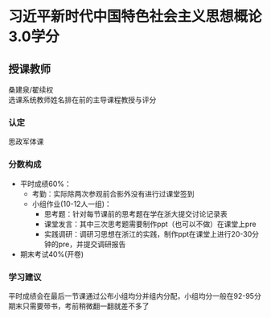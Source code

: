# 习近平新时代中国特色社会主义思想概论  3.0学分
## 授课教师
桑建泉/翟续权  
选课系统教师姓名排在前的主导课程教授与评分  

### 认定
思政军体课

### 分数构成

- 平时成绩60%：  
  - 考勤：实际除两次参观前合影外没有进行过课堂签到  
  - 小组作业(10-12人一组)：
    - 思考题：针对每节课前的思考题在学在浙大提交讨论记录表  
    - 课堂发言：其中三次思考题需要制作ppt（也可以不做）在课堂上pre  
    - 实践调研：调研习思想在浙江的实践，制作ppt在课堂上进行20-30分钟的pre，并提交调研报告  
- 期末考试40%(开卷)
  
### 学习建议
平时成绩会在最后一节课通过公布小组均分并组内分配，小组均分一般在92-95分  
期末只需要带书，考前稍微翻一翻就差不多了  